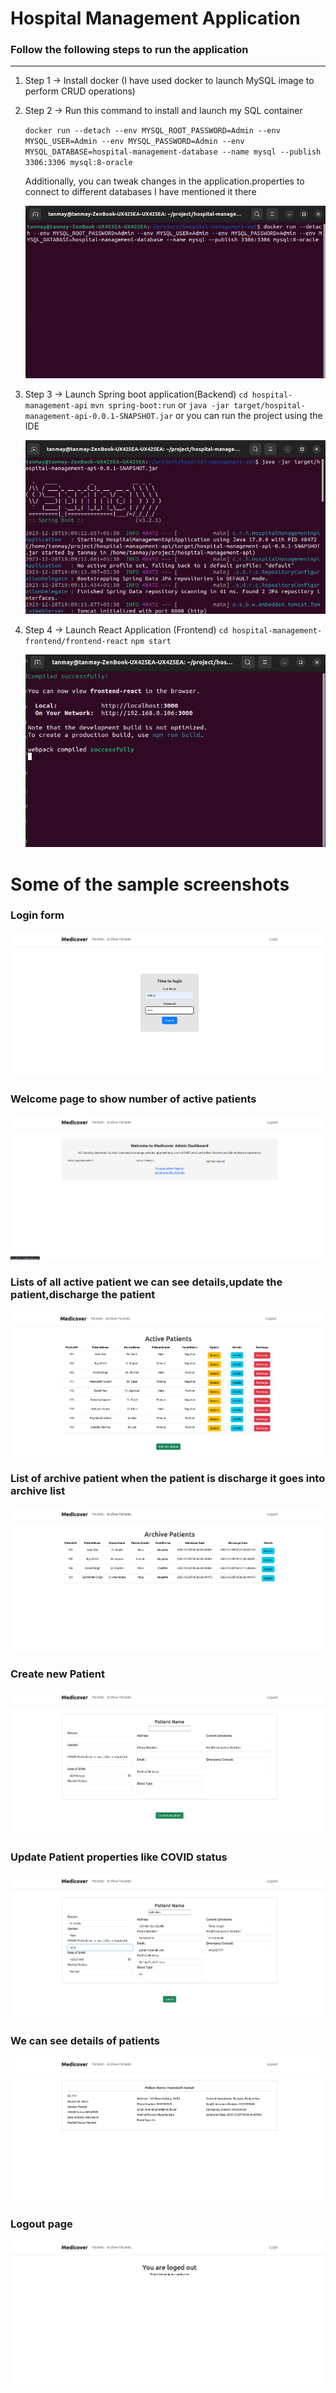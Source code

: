 # Hospital Management Application

### Follow the following steps to run the application 
---
1. Step 1 -> Install docker (I have used docker to launch MySQL image to perform CRUD operations)

2. Step 2 -> Run this command to install and launch my SQL container

   `docker run --detach --env MYSQL_ROOT_PASSWORD=Admin --env MYSQL_USER=Admin --env MYSQL_PASSWORD=Admin --env MYSQL_DATABASE=hospital-management-database --name mysql --publish 3306:3306 mysql:8-oracle`

   Additionally, you can tweak changes in the application.properties to connect to different databases I have mentioned it there

   ![Alt text for the image](https://github.com/Tanmay-Patil-08/Hospital-Management-System/blob/4f2de14a7f26fcf503e0cd61f72c6d4b132af8b5/ScreenShots/Screenshot%20from%202023-12-28%2019-05-05.png)
     
3. Step 3 -> Launch Spring boot application(Backend)
   `cd hospital-management-api`
   `mvn spring-boot:run`
   or
   `java -jar target/hospital-management-api-0.0.1-SNAPSHOT.jar`
   or
   you can run the project using the IDE

   ![Alt text for the image](https://github.com/Tanmay-Patil-08/Hospital-Management-System/blob/278ee578c564cf2f43bab4b040dd167ea7421066/ScreenShots/Screenshot%20from%202023-12-28%2019-10-08.png)
6. Step 4 -> Launch React Application (Frontend)
   `cd hospital-management-frontend/frontend-react`
   `npm start`

   ![Alt text for the image](https://github.com/Tanmay-Patil-08/Hospital-Management-System/blob/278ee578c564cf2f43bab4b040dd167ea7421066/ScreenShots/Screenshot%20from%202023-12-28%2019-11-37.png)

# Some of the sample screenshots 

### Login form

![Alt text for the image](https://github.com/Tanmay-Patil-08/Hospital-Management-System/blob/278ee578c564cf2f43bab4b040dd167ea7421066/ScreenShots/Screenshot%20from%202023-12-28%2018-58-24.png)

### Welcome page to show number of active patients

![Alt text for the image](https://github.com/Tanmay-Patil-08/Hospital-Management-System/blob/278ee578c564cf2f43bab4b040dd167ea7421066/ScreenShots/Screenshot%20from%202023-12-28%2018-57-58.png)

### Lists of all active patient we can see details,update the patient,discharge the patient

![Alt text for the image](https://github.com/Tanmay-Patil-08/Hospital-Management-System/blob/278ee578c564cf2f43bab4b040dd167ea7421066/ScreenShots/Screenshot%20from%202023-12-28%2018-57-07.png)

### List of archive patient when the patient is discharge it goes into archive list 
![Alt text for the image](https://github.com/Tanmay-Patil-08/Hospital-Management-System/blob/278ee578c564cf2f43bab4b040dd167ea7421066/ScreenShots/Screenshot%20from%202023-12-28%2018-57-48.png)

### Create new Patient

![Alt text for the image](https://github.com/Tanmay-Patil-08/Hospital-Management-System/blob/278ee578c564cf2f43bab4b040dd167ea7421066/ScreenShots/Screenshot%20from%202023-12-28%2018-57-54.png)

### Update Patient properties like COVID status 

![Alt text for the image](https://github.com/Tanmay-Patil-08/Hospital-Management-System/blob/278ee578c564cf2f43bab4b040dd167ea7421066/ScreenShots/Screenshot%20from%202023-12-28%2018-57-29.png)

### We can see details of patients 
![Alt text for the image](https://github.com/Tanmay-Patil-08/Hospital-Management-System/blob/278ee578c564cf2f43bab4b040dd167ea7421066/ScreenShots/Screenshot%20from%202023-12-28%2018-58-44.png)

### Logout page 

![Alt text for the image](https://github.com/Tanmay-Patil-08/Hospital-Management-System/blob/278ee578c564cf2f43bab4b040dd167ea7421066/ScreenShots/Screenshot%20from%202023-12-28%2018-58-07.png)
